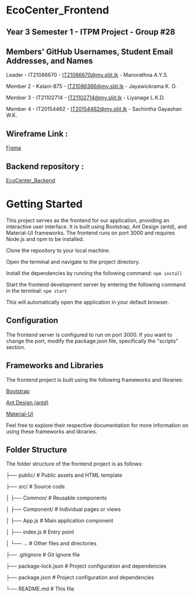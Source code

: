 # EcoCenter_Frontend

## Year 3 Semester 1 - ITPM Project - Group #28

## Members' GitHub Usernames, Student Email Addresses, and Names

Leader   -  IT21086670 - IT21086670@my.sliit.lk - Manorathna A.Y.S.

Member 2 -  Kalani-875 - IT21086366@my.sliit.lk - Jayawickrama K. O.

Member 3 -  IT21102714 - IT21102714@my.sliit.lk - Liyanage L.K.D.

Member 4 -  IT20154462 - IT20154462@my.sliit.lk - Sachintha Gayashan W.K.

## Wireframe Link :

[Figma](https://www.figma.com/file/uoF66KMZPC6mH9o7CVj9f6/Untitled?type=design&node-id=0-1&t=BgmW8LRgZmLRsz1h-0)

## Backend repository :

[EcoCenter_Backend](https://github.com/it21102714/EcoCenter_Backend.git) 

# Getting Started

This project serves as the frontend for our application, providing an interactive user interface. It is built using Bootstrap, Ant Design (antd), and Material-UI frameworks. The frontend runs on port 3000 and requires Node.js and npm to be installed.

Clone the repository to your local machine.

Open the terminal and navigate to the project directory.

Install the dependencies by running the following command: `npm install`

Start the frontend development server by entering the following command in the terminal: `npm start`

This will automatically open the application in your default browser.

## Configuration

The frontend server is configured to run on port 3000. If you want to change the port, modify the package.json file, specifically the "scripts" section.

## Frameworks and Libraries

The frontend project is built using the following frameworks and libraries:

[Bootstrap](https://getbootstrap.com/)

[Ant Design (antd)](https://ant.design/)

[Material-UI](https://mui.com/)

Feel free to explore their respective documentation for more information on using these frameworks and libraries.

## Folder Structure

The folder structure of the frontend project is as follows:

├── public/                  # Public assets and HTML template

├── src/                     # Source code

│   ├── Common/              # Reusable components

│   ├── Component/           # Individual pages or views

│   ├── App.js               # Main application component

│   ├── index.js             # Entry point

│   └── ...                  # Other files and directories

├── .gitignore               # Git ignore file

├── package-lock.json        # Project configuration and dependencies

├── package.json             # Project configuration and dependencies

└── README.md                # This file
